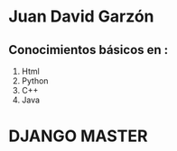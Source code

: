  
<h1>Juan David Garzón</h1>
<h2>Conocimientos básicos en :</h2>
<ol>

   <li>Html</li>
    <li>Python</li>
   <li>C++</li>

   <li>Java</li>
</ol>
<h1>DJANGO MASTER</h1>

